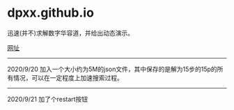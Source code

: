 # dpxx.github.io

迅速(并不)求解数字华容道，并给出动态演示。

[网址](https://dpxx.github.io)

*****
2020/9/20
加入一个大小约为5M的json文件，其中保存的是解为15步的15p的所有情况，可以在一定程度上加速搜索过程。

*****
2020/9/21
加了个restart按钮
